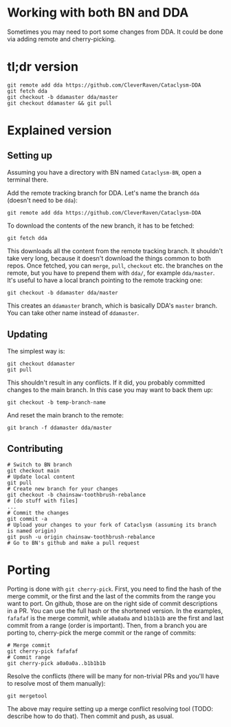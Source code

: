 # Working with both BN and DDA

Sometimes you may need to port some changes from DDA. It could be done via adding remote and
cherry-picking.

# tl;dr version

```
git remote add dda https://github.com/CleverRaven/Cataclysm-DDA
git fetch dda
git checkout -b ddamaster dda/master
git checkout ddamaster && git pull
```

# Explained version

## Setting up

Assuming you have a directory with BN named `Cataclysm-BN`, open a terminal there.

Add the remote tracking branch for DDA. Let's name the branch `dda` (doesn't need to be `dda`):

```
git remote add dda https://github.com/CleverRaven/Cataclysm-DDA
```

To download the contents of the new branch, it has to be fetched:

```
git fetch dda
```

This downloads all the content from the remote tracking branch. It shouldn't take very long, because
it doesn't download the things common to both repos. Once fetched, you can `merge`, `pull`,
`checkout` etc. the branches on the remote, but you have to prepend them with `dda/`, for example
`dda/master`. It's useful to have a local branch pointing to the remote tracking one:

```
git checkout -b ddamaster dda/master
```

This creates an `ddamaster` branch, which is basically DDA's `master` branch. You can take other
name instead of `ddamaster`.

## Updating

The simplest way is:

```
git checkout ddamaster 
git pull
```

This shouldn't result in any conflicts. If it did, you probably committed changes to the main
branch. In this case you may want to back them up:

```
git checkout -b temp-branch-name
```

And reset the main branch to the remote:

```
git branch -f ddamaster dda/master
```

## Contributing

```
# Switch to BN branch
git checkout main
# Update local content
git pull
# Create new branch for your changes
git checkout -b chainsaw-toothbrush-rebalance
# [do stuff with files]
...
# Commit the changes
git commit -a
# Upload your changes to your fork of Cataclysm (assuming its branch is named origin)
git push -u origin chainsaw-toothbrush-rebalance
# Go to BN's github and make a pull request
```

# Porting

Porting is done with `git cherry-pick`. First, you need to find the hash of the merge commit, or the
first and the last of the commits from the range you want to port. On github, those are on the right
side of commit descriptions in a PR. You can use the full hash or the shortened version. In the
examples, `fafafaf` is the merge commit, while `a0a0a0a` and `b1b1b1b` are the first and last commit
from a range (order is important). Then, from a branch you are porting to, cherry-pick the merge
commit or the range of commits:

```
# Merge commit
git cherry-pick fafafaf
# Commit range
git cherry-pick a0a0a0a..b1b1b1b
```

Resolve the conflicts (there will be many for non-trivial PRs and you'll have to resolve most of
them manually):

```
git mergetool
```

The above may require setting up a merge conflict resolving tool (TODO: describe how to do that).
Then commit and push, as usual.
